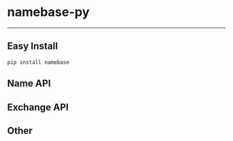 # namebase-py

---

## Easy Install

```shell
pip install namebase
```

## Name API

## Exchange API

## Other


